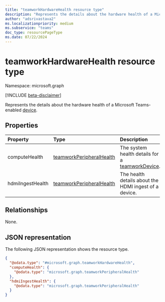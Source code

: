 ```yaml
---
title: "teamworkHardwareHealth resource type"
description: "Represents the details about the hardware health of a Microsoft Teams-enabled device."
author: "adsrivastava2"
ms.localizationpriority: medium
ms.subservice: "teams"
doc_type: resourcePageType
ms.date: 07/22/2024
---
```


# teamworkHardwareHealth resource type

Namespace: microsoft.graph

[!INCLUDE [beta-disclaimer](../../includes/beta-disclaimer.md)]

Represents the details about the hardware health of a Microsoft Teams-enabled [device](../resources/teamworkdevice.md).

## Properties
|Property|Type|Description|
|:---|:---|:---|
|computeHealth|[teamworkPeripheralHealth](../resources/teamworkperipheralhealth.md)|The system health details for a [teamworkDevice](../resources/teamworkdevice.md).|
|hdmiIngestHealth|[teamworkPeripheralHealth](../resources/teamworkperipheralhealth.md)|The health details about the HDMI ingest of a device.|


## Relationships
None.

## JSON representation
The following JSON representation shows the resource type.
<!-- {
  "blockType": "resource",
  "@odata.type": "microsoft.graph.teamworkHardwareHealth"
}
-->
``` json
{
  "@odata.type": "#microsoft.graph.teamworkHardwareHealth",
  "computeHealth": {
    "@odata.type": "microsoft.graph.teamworkPeripheralHealth"
  },
  "hdmiIngestHealth": {
    "@odata.type": "microsoft.graph.teamworkPeripheralHealth"
  }
}
```

